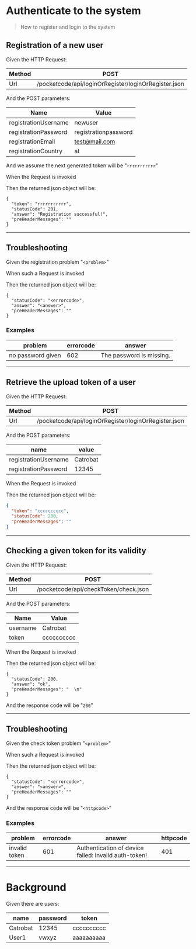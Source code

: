 # Authenticate to the system
> How to register and login to the system

## Registration of a new user
> 

Given the HTTP Request:

| Method | POST |
| --- | --- |
| Url | /pocketcode/api/loginOrRegister/loginOrRegister.json |
   
And the POST parameters:

| Name | Value |
| --- | --- |
| registrationUsername | newuser |
| registrationPassword | registrationpassword |
| registrationEmail | test@mail.com |
| registrationCountry | at |
   
And we assume the next generated token will be "`rrrrrrrrrrr`"
 
When the Request is invoked
 
Then the returned json object will be:

```
{
  "token": "rrrrrrrrrrr",
  "statusCode": 201,
  "answer": "Registration successful!",
  "preHeaderMessages": ""
}
```
 
 


---

## Troubleshooting
> 

Given the registration problem "`<problem>`"
 
When such a Request is invoked
 
Then the returned json object will be:

```
{
  "statusCode": "<errorcode>",
  "answer": "<answer>",
  "preHeaderMessages": ""
}
```
 
 

### Examples
| problem | errorcode | answer |
| --- | --- | --- |
| no password given | 602 | The password is missing. |

---

## Retrieve the upload token of a user

Given the HTTP Request:

| Method | POST |
| --- | --- |
| Url | /pocketcode/api/loginOrRegister/loginOrRegister.json |
   
And the POST parameters:

| name | value |
| --- | --- |
| registrationUsername | Catrobat |
| registrationPassword | 12345 |
   
When the Request is invoked
 
Then the returned json object will be:
```json
{
  "token": "cccccccccc",
  "statusCode": 200,
  "preHeaderMessages": ""
}
```
 
 


---

## Checking a given token for its validity

Given the HTTP Request:

| Method | POST |
| --- | --- |
| Url | /pocketcode/api/checkToken/check.json |
   
And the POST parameters:

| Name | Value |
| --- | --- |
| username | Catrobat |
| token | cccccccccc |
   
When the Request is invoked
 
Then the returned json object will be:

```
{
  "statusCode": 200,
  "answer": "ok",
  "preHeaderMessages": "  \n"
}
```
 
And the response code will be "`200`"
 
 


---

## Troubleshooting


Given the check token problem "`<problem>`"
 
When such a Request is invoked
 
Then the returned json object will be:

```
{
  "statusCode": "<errorcode>",
  "answer": "<answer>",
  "preHeaderMessages": ""
}
```
 
And the response code will be "`<httpcode>`"
 
 

### Examples

| problem | errorcode | answer | httpcode |
| --- | --- | --- | --- |
| invalid token | 601 | Authentication of device failed: invalid auth-token! | 401 |

---

  
# Background

Given there are users:

| name | password | token |
| --- | --- | --- |
| Catrobat | 12345 | cccccccccc |
| User1 | vwxyz | aaaaaaaaaa |
   
 
